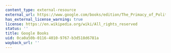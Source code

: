 ```yaml
---
content_type: external-resource
external_url: https://www.google.com/books/edition/The_Primacy_of_Politics/BNV5uVCQnq8C?hl=en&gbpv=1
has_external_license_warning: true
license: https://en.wikipedia.org/wiki/All_rights_reserved
status: ''
title: Google Books
uid: 0ca0a50b-0116-4010-9767-b3d518d6781a
wayback_url: ''
---
```

